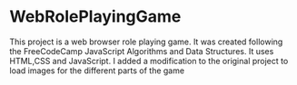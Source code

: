 # WebRolePlayingGame
This project is a web browser role playing game. It was created following the FreeCodeCamp JavaScript Algorithms and Data Structures. It uses HTML,CSS and JavaScript. I added a modification to the original project to load images for the different parts of the game
